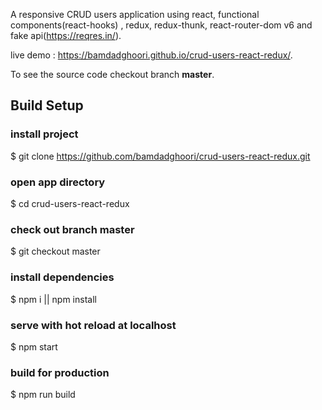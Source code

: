 A responsive CRUD users application using react, functional components(react-hooks) , redux, redux-thunk, react-router-dom v6 and fake api(https://reqres.in/).

live demo : https://bamdadghoori.github.io/crud-users-react-redux/.

To see the source code checkout  branch **master**.

## Build Setup

### install project
$ git clone https://github.com/bamdadghoori/crud-users-react-redux.git

### open app directory
$ cd crud-users-react-redux

### check out branch master
$ git checkout master


### install dependencies
$ npm i || npm install

### serve with hot reload at localhost
$ npm start

### build for production
$ npm run build







